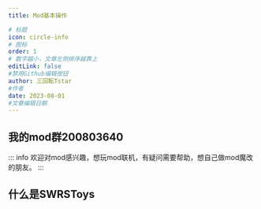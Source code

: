 ```yaml
---
title: Mod基本操作

# 标题
icon: circle-info
# 图标
order: 1
# 数字越小，文章左侧排序越靠上
editLink: false
#禁用Github编辑按钮
author: 三回転Tstar
#作者
date: 2023-08-01
#文章编辑日期
---
```


## **我的mod群200803640**
::: info
欢迎对mod感兴趣，想玩mod联机，有疑问需要帮助，想自己做mod魔改的朋友。
:::

## **什么是SWRSToys**

